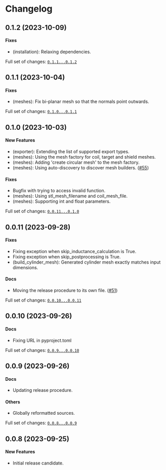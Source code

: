 # Changelog

## 0.1.2 (2023-10-09)

#### Fixes

* (installation): Relaxing dependencies.

Full set of changes: [`0.1.1...0.1.2`](https://github.com/kev-m/pyCoilGen/compare/0.1.1...0.1.2)

## 0.1.1 (2023-10-04)

#### Fixes

* (meshes): Fix bi-planar mesh so that the normals point outwards.

Full set of changes: [`0.1.0...0.1.1`](https://github.com/kev-m/pyCoilGen/compare/0.1.0...0.1.1)

## 0.1.0 (2023-10-03)

#### New Features

* (exporter): Extending the list of supported export types.
* (meshes): Using the mesh factory for coil, target and shield meshes.
* (meshes): Adding 'create circular mesh' to the mesh factory.
* (meshes): Using auto-discovery to discover mesh builders. ([#55](https://github.com/kev-m/pyCoilGen/issues/55))
#### Fixes

* Bugfix with trying to access invalid function.
* (meshes): Using stl_mesh_filename and coil_mesh_file.
* (meshes): Supporting int and float parameters.

Full set of changes: [`0.0.11...0.1.0`](https://github.com/kev-m/pyCoilGen/compare/0.0.11...0.1.0)

## 0.0.11 (2023-09-28)

#### Fixes

* Fixing exception when skip_inductance_calculation is True.
* Fixing exception when skip_postprocessing is True.
* (build_cylinder_mesh): Generated cylinder mesh exactly matches input dimensions.
#### Docs

* Moving the release procedure to its own file. ([#51](https://github.com/kev-m/pyCoilGen/issues/51))

Full set of changes: [`0.0.10...0.0.11`](https://github.com/kev-m/pyCoilGen/compare/0.0.10...0.0.11)

## 0.0.10 (2023-09-26)

#### Docs

* Fixing URL in pyproject.toml

Full set of changes: [`0.0.9...0.0.10`](https://github.com/kev-m/pyCoilGen/compare/0.0.9...0.0.10)

## 0.0.9 (2023-09-26)

#### Docs

* Updating release procedure.
#### Others

* Globally reformatted sources.

Full set of changes: [`0.0.8...0.0.9`](https://github.com/kev-m/pyCoilGen/compare/0.0.8...0.0.9)

## 0.0.8 (2023-09-25)

#### New Features

* Initial release candidate.
